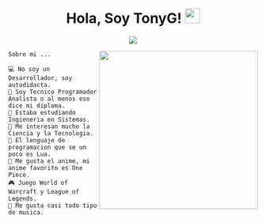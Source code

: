 <h1 align="center"> 
Hola, Soy TonyG! 
<img src="https://media.giphy.com/media/hvRJCLFzcasrR4ia7z/giphy.gif" width="30">
</h1>

<p align="center">
<a href="https://github.com/DenverCoder1/readme-typing-svg">
<img src="https://readme-typing-svg.herokuapp.com?lines=Autodidacta...;Entusiasta...;Siempre%20aprendiendo%20cosas%20nuevas.&center=true&width=380&height=45"></a>
</p>

<img align="right" src="https://github.com/TonyG-Bot/TonyG-Bot/blob/main/imgbin_23d8a34fd67a668436624e63a5acea56.png" width="320" />

```
Sobre mi ...

💻 No soy un Desarrollador, soy autodidacta.
👻 Soy Tecnico Programador Analista o al menos eso dice mi diploma.
🔭 Estaba estudiando Ingieneria en Sistemas.
📝 Me interesan mucho la Ciencia y la Tecnologia.
🌟 El lenguaje de programacion que se un poco es Lua.
🍥 Me gusta el anime, mi anime favorito es One Piece.
🎮 Juego World of Warcraft y League of Legends.
🎵 Me gusta casi todo tipo de musica.

```
